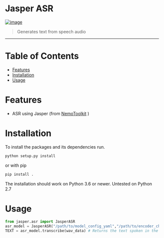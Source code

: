 # Jasper ASR

[![image](https://img.shields.io/badge/code%20style-black-000000.svg)](https://github.com/python/black)

> Generates text from speech audio
---

# Table of Contents

* [Features](#features)
* [Installation](#installation)
* [Usage](#usage)

# Features

* ASR using Jasper (from [NemoToolkit](https://github.com/NVIDIA/NeMo) )


# Installation
To install the packages and its dependencies run.
```bash
python setup.py install
```
or with pip
```bash
pip install .
```

The installation should work on Python 3.6 or newer. Untested on Python 2.7

# Usage
```python
from jasper.asr import JasperASR
asr_model = JasperASR("/path/to/model_config_yaml","/path/to/encoder_checkpoint","/path/to/decoder_checkpoint") # Loads the models
TEXT = asr_model.transcribe(wav_data) # Returns the text spoken in the wav
```
